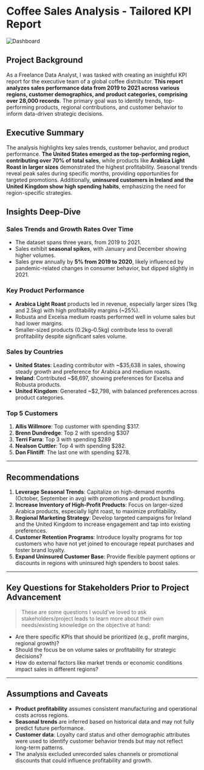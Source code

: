 # Coffee Sales Analysis - Tailored KPI Report
![Dashboard](https://github.com/user-attachments/assets/1accb779-ca8d-46bf-80dd-cb1476c5a5e6)

## Project Background

As a Freelance Data Analyst, I was tasked with creating an insightful KPI report for the executive team of a global coffee distributor. **This report analyzes sales performance data from 2019 to 2021 across various regions, customer demographics, and product categories, comprising over 28,000 records**. The primary goal was to identify trends, top-performing products, regional contributions, and customer behavior to inform data-driven strategic decisions.

## Executive Summary

The analysis highlights key sales trends, customer behavior, and product performance. **The United States emerged as the top-performing region, contributing over 70% of total sales**, while products like **Arabica Light Roast in larger sizes** demonstrated the highest profitability. Seasonal trends reveal peak sales during specific months, providing opportunities for targeted promotions. Additionally, **uninsured customers in Ireland and the United Kingdom show high spending habits**, emphasizing the need for region-specific strategies.

## Insights Deep-Dive

### **Sales Trends and Growth Rates Over Time**
- The dataset spans three years, from 2019 to 2021.
- Sales exhibit **seasonal spikes**, with January and December showing higher volumes.  
- Sales grew annually by **5% from 2019 to 2020**, likely influenced by pandemic-related changes in consumer behavior, but dipped slightly in 2021.

### **Key Product Performance**
- **Arabica Light Roast** products led in revenue, especially larger sizes (1kg and 2.5kg) with high profitability margins (~25%).
- Robusta and Excelsa medium roasts performed well in volume sales but had lower margins.
- Smaller-sized products (0.2kg–0.5kg) contribute less to overall profitability despite significant sales volume.

### **Sales by Countries**
- **United States**: Leading contributor with ~$35,638 in sales, showing steady growth and preference for Arabica and medium roasts.
- **Ireland**: Contributed ~$6,697, showing preferences for Excelsa and Robusta products.
- **United Kingdom**: Generated ~$2,798, with balanced preferences across product categories.

### **Top 5 Customers**
1. **Allis Willmore**: Top customer with spending $317.
2. **Brenn Dundredge**: Top 2 with spending $307
3. **Terri Farra**: Top 3 with spending $289
4. **Nealson Cuttler**: Top 4 with spending $282.
5. **Don Flintiff**: The last one with spending $278.

---

## Recommendations

1. **Leverage Seasonal Trends**: Capitalize on high-demand months (October, September in avg) with promotions and product bundling.
2. **Increase Inventory of High-Profit Products**: Focus on larger-sized Arabica products, especially light roast, to maximize profitability.
3. **Regional Marketing Strategy**: Develop targeted campaigns for Ireland and the United Kingdom to increase engagement and tap into existing preferences.
4. **Customer Retention Programs**: Introduce loyalty programs for top customers who have not yet joined to encourage repeat purchases and foster brand loyalty.
5. **Expand Uninsured Customer Base**: Provide flexible payment options or discounts in regions with uninsured high spenders to boost sales.

---

## Key Questions for Stakeholders Prior to Project Advancement

> These are some questions I would've loved to ask stakeholders/project leads to learn more about their own needs/existing knowledge on the objective at hand:

- Are there specific KPIs that should be prioritized (e.g., profit margins, regional growth)?
- Should the focus be on volume sales or profitability for strategic decisions?
- How do external factors like market trends or economic conditions impact sales in different regions?

---

## Assumptions and Caveats

- **Product profitability** assumes consistent manufacturing and operational costs across regions.
- **Seasonal trends** are inferred based on historical data and may not fully predict future performance.
- **Customer data**: Loyalty card status and other demographic attributes were used to identify customer behavior trends but may not reflect long-term patterns.
- The analysis excluded unrecorded sales channels or promotional discounts that could influence profitability and growth.
